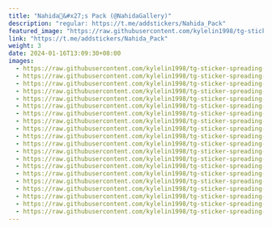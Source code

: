 ```yaml
---
title: "Nahida🍃&#x27;s Pack (@NahidaGallery)"
description: "regular: https://t.me/addstickers/Nahida_Pack"
featured_image: "https://raw.githubusercontent.com/kylelin1998/tg-sticker-spreading-worldwide-images/main/img/a3fb8e57-9187-4521-a2e8-5d8f8eac3992.jpg"
link: "https://t.me/addstickers/Nahida_Pack"
weight: 3
date: 2024-01-16T13:09:30+08:00
images:
  - https://raw.githubusercontent.com/kylelin1998/tg-sticker-spreading-worldwide-images/main/img/a3fb8e57-9187-4521-a2e8-5d8f8eac3992.jpg
  - https://raw.githubusercontent.com/kylelin1998/tg-sticker-spreading-worldwide-images/main/img/3854aebe-4202-4f6a-832a-9e7a11c6f4ce.jpg
  - https://raw.githubusercontent.com/kylelin1998/tg-sticker-spreading-worldwide-images/main/img/742e1def-32d2-411c-ba66-023fbce8e9a9.jpg
  - https://raw.githubusercontent.com/kylelin1998/tg-sticker-spreading-worldwide-images/main/img/e95e4578-5f14-4eee-807f-ecd200d16822.jpg
  - https://raw.githubusercontent.com/kylelin1998/tg-sticker-spreading-worldwide-images/main/img/1ea6f958-cf3c-45d5-bcb1-6605d9d6f7fe.jpg
  - https://raw.githubusercontent.com/kylelin1998/tg-sticker-spreading-worldwide-images/main/img/4d7c4944-3ebf-4978-91c7-57c5655ce53f.jpg
  - https://raw.githubusercontent.com/kylelin1998/tg-sticker-spreading-worldwide-images/main/img/47c81baa-efba-4705-98ea-284ee29c49d7.jpg
  - https://raw.githubusercontent.com/kylelin1998/tg-sticker-spreading-worldwide-images/main/img/b2d6dd50-318e-40bf-a0cc-6578f584b9b0.jpg
  - https://raw.githubusercontent.com/kylelin1998/tg-sticker-spreading-worldwide-images/main/img/d95c3b00-cd17-4963-8b9f-8eb3a885112a.jpg
  - https://raw.githubusercontent.com/kylelin1998/tg-sticker-spreading-worldwide-images/main/img/31e71766-6ba1-4d39-b3ba-281802884c83.jpg
  - https://raw.githubusercontent.com/kylelin1998/tg-sticker-spreading-worldwide-images/main/img/91ce14e8-60ca-4d8b-94dc-d1d18f9a39f9.jpg
  - https://raw.githubusercontent.com/kylelin1998/tg-sticker-spreading-worldwide-images/main/img/2a9cc4d5-fb58-40ae-9cc2-c3aa4191e432.jpg
  - https://raw.githubusercontent.com/kylelin1998/tg-sticker-spreading-worldwide-images/main/img/63ddc82f-40c1-49c2-9d66-758f0459beb8.jpg
  - https://raw.githubusercontent.com/kylelin1998/tg-sticker-spreading-worldwide-images/main/img/096e6529-ce5e-4819-aad2-d67847fb607f.jpg
  - https://raw.githubusercontent.com/kylelin1998/tg-sticker-spreading-worldwide-images/main/img/ce547d47-93f4-4d53-a1c8-acaae26cf0b1.jpg
  - https://raw.githubusercontent.com/kylelin1998/tg-sticker-spreading-worldwide-images/main/img/6c7156eb-d52e-4e19-bdd5-c3c274d57519.jpg
  - https://raw.githubusercontent.com/kylelin1998/tg-sticker-spreading-worldwide-images/main/img/412ebf1b-4cfc-4a1e-bf6f-02ee2dba070a.jpg
  - https://raw.githubusercontent.com/kylelin1998/tg-sticker-spreading-worldwide-images/main/img/7eb72efb-fa85-4e6c-b76b-2ae8e5b6f857.jpg
  - https://raw.githubusercontent.com/kylelin1998/tg-sticker-spreading-worldwide-images/main/img/de6cb494-c419-4b49-9154-15d744d6ee91.jpg
  - https://raw.githubusercontent.com/kylelin1998/tg-sticker-spreading-worldwide-images/main/img/ef9ad9ee-208a-4cf2-a423-da9f2511f083.jpg
---
```

